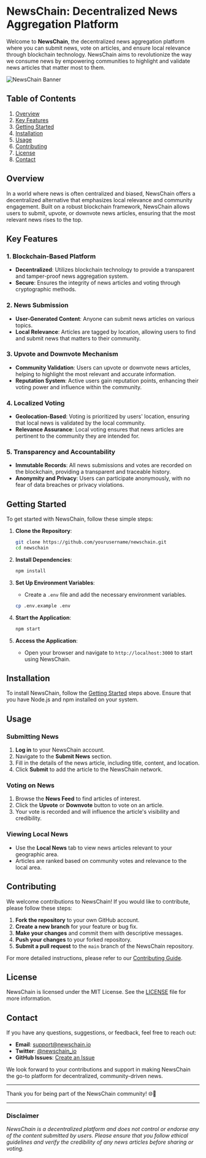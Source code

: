 # **NewsChain: Decentralized News Aggregation Platform**

Welcome to **NewsChain**, the decentralized news aggregation platform where you can submit news, vote on articles, and ensure local relevance through blockchain technology. NewsChain aims to revolutionize the way we consume news by empowering communities to highlight and validate news articles that matter most to them.

![NewsChain Banner](assets/newschain-banner.png) <!-- Add a relevant image banner if available -->

## **Table of Contents**

1. [Overview](#overview)
2. [Key Features](#key-features)
3. [Getting Started](#getting-started)
4. [Installation](#installation)
5. [Usage](#usage)
6. [Contributing](#contributing)
7. [License](#license)
8. [Contact](#contact)

## **Overview**

In a world where news is often centralized and biased, NewsChain offers a decentralized alternative that emphasizes local relevance and community engagement. Built on a robust blockchain framework, NewsChain allows users to submit, upvote, or downvote news articles, ensuring that the most relevant news rises to the top.

## **Key Features**

### **1. Blockchain-Based Platform**
- **Decentralized**: Utilizes blockchain technology to provide a transparent and tamper-proof news aggregation system.
- **Secure**: Ensures the integrity of news articles and voting through cryptographic methods.

### **2. News Submission**
- **User-Generated Content**: Anyone can submit news articles on various topics.
- **Local Relevance**: Articles are tagged by location, allowing users to find and submit news that matters to their community.

### **3. Upvote and Downvote Mechanism**
- **Community Validation**: Users can upvote or downvote news articles, helping to highlight the most relevant and accurate information.
- **Reputation System**: Active users gain reputation points, enhancing their voting power and influence within the community.

### **4. Localized Voting**
- **Geolocation-Based**: Voting is prioritized by users' location, ensuring that local news is validated by the local community.
- **Relevance Assurance**: Local voting ensures that news articles are pertinent to the community they are intended for.

### **5. Transparency and Accountability**
- **Immutable Records**: All news submissions and votes are recorded on the blockchain, providing a transparent and traceable history.
- **Anonymity and Privacy**: Users can participate anonymously, with no fear of data breaches or privacy violations.

## **Getting Started**

To get started with NewsChain, follow these simple steps:

1. **Clone the Repository**:
    ```bash
    git clone https://github.com/yourusername/newschain.git
    cd newschain
    ```

2. **Install Dependencies**:
    ```bash
    npm install
    ```

3. **Set Up Environment Variables**:
    - Create a `.env` file and add the necessary environment variables.
    ```bash
    cp .env.example .env
    ```

4. **Start the Application**:
    ```bash
    npm start
    ```

5. **Access the Application**:
    - Open your browser and navigate to `http://localhost:3000` to start using NewsChain.

## **Installation**

To install NewsChain, follow the [Getting Started](#getting-started) steps above. Ensure that you have Node.js and npm installed on your system.

## **Usage**

### **Submitting News**

1. **Log in** to your NewsChain account.
2. Navigate to the **Submit News** section.
3. Fill in the details of the news article, including title, content, and location.
4. Click **Submit** to add the article to the NewsChain network.

### **Voting on News**

1. Browse the **News Feed** to find articles of interest.
2. Click the **Upvote** or **Downvote** button to vote on an article.
3. Your vote is recorded and will influence the article's visibility and credibility.

### **Viewing Local News**

- Use the **Local News** tab to view news articles relevant to your geographic area.
- Articles are ranked based on community votes and relevance to the local area.

## **Contributing**

We welcome contributions to NewsChain! If you would like to contribute, please follow these steps:

1. **Fork the repository** to your own GitHub account.
2. **Create a new branch** for your feature or bug fix.
3. **Make your changes** and commit them with descriptive messages.
4. **Push your changes** to your forked repository.
5. **Submit a pull request** to the `main` branch of the NewsChain repository.

For more detailed instructions, please refer to our [Contributing Guide](CONTRIBUTING.md).

## **License**

NewsChain is licensed under the MIT License. See the [LICENSE](LICENSE) file for more information.

## **Contact**

If you have any questions, suggestions, or feedback, feel free to reach out:

- **Email**: support@newschain.io
- **Twitter**: [@newschain_io](https://twitter.com/newschain_io)
- **GitHub Issues**: [Create an Issue](https://github.com/yourusername/newschain/issues)

We look forward to your contributions and support in making NewsChain the go-to platform for decentralized, community-driven news.

---

Thank you for being part of the NewsChain community! 🌐📰

---

### **Disclaimer**
*NewsChain is a decentralized platform and does not control or endorse any of the content submitted by users. Please ensure that you follow ethical guidelines and verify the credibility of any news articles before sharing or voting.*

